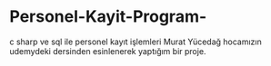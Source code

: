 # Personel-Kayit-Program-
c sharp ve sql ile personel kayıt işlemleri
Murat Yücedağ hocamızın udemydeki dersinden esinlenerek yaptığım bir proje.
